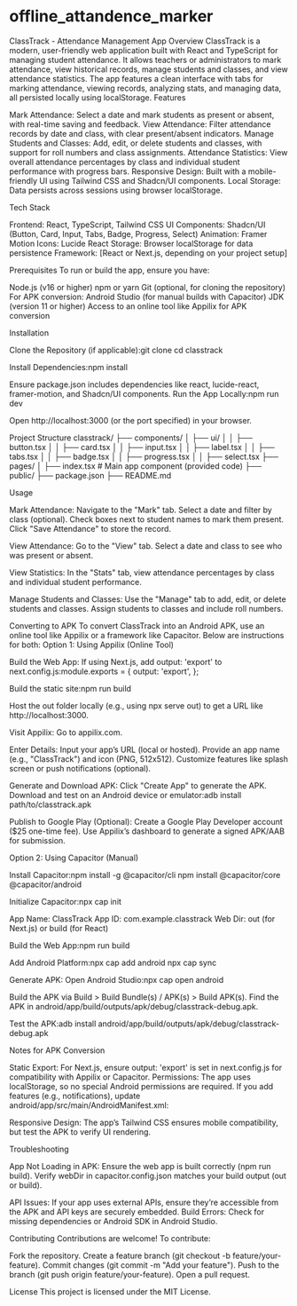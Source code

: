 # offline_attandence_marker
ClassTrack - Attendance Management App
Overview
ClassTrack is a modern, user-friendly web application built with React and TypeScript for managing student attendance. It allows teachers or administrators to mark attendance, view historical records, manage students and classes, and view attendance statistics. The app features a clean interface with tabs for marking attendance, viewing records, analyzing stats, and managing data, all persisted locally using localStorage.
Features

Mark Attendance: Select a date and mark students as present or absent, with real-time saving and feedback.
View Attendance: Filter attendance records by date and class, with clear present/absent indicators.
Manage Students and Classes: Add, edit, or delete students and classes, with support for roll numbers and class assignments.
Attendance Statistics: View overall attendance percentages by class and individual student performance with progress bars.
Responsive Design: Built with a mobile-friendly UI using Tailwind CSS and Shadcn/UI components.
Local Storage: Data persists across sessions using browser localStorage.

Tech Stack

Frontend: React, TypeScript, Tailwind CSS
UI Components: Shadcn/UI (Button, Card, Input, Tabs, Badge, Progress, Select)
Animation: Framer Motion
Icons: Lucide React
Storage: Browser localStorage for data persistence
Framework: [React or Next.js, depending on your project setup]

Prerequisites
To run or build the app, ensure you have:

Node.js (v16 or higher)
npm or yarn
Git (optional, for cloning the repository)
For APK conversion:
Android Studio (for manual builds with Capacitor)
JDK (version 11 or higher)
Access to an online tool like Appilix for APK conversion



Installation

Clone the Repository (if applicable):git clone <your-repository-url>
cd classtrack


Install Dependencies:npm install

Ensure package.json includes dependencies like react, lucide-react, framer-motion, and Shadcn/UI components.
Run the App Locally:npm run dev

Open http://localhost:3000 (or the port specified) in your browser.

Project Structure
classtrack/
├── components/
│   ├── ui/
│   │   ├── button.tsx
│   │   ├── card.tsx
│   │   ├── input.tsx
│   │   ├── label.tsx
│   │   ├── tabs.tsx
│   │   ├── badge.tsx
│   │   ├── progress.tsx
│   │   ├── select.tsx
├── pages/
│   ├── index.tsx  # Main app component (provided code)
├── public/
├── package.json
├── README.md

Usage

Mark Attendance:
Navigate to the "Mark" tab.
Select a date and filter by class (optional).
Check boxes next to student names to mark them present.
Click "Save Attendance" to store the record.


View Attendance:
Go to the "View" tab.
Select a date and class to see who was present or absent.


View Statistics:
In the "Stats" tab, view attendance percentages by class and individual student performance.


Manage Students and Classes:
Use the "Manage" tab to add, edit, or delete students and classes.
Assign students to classes and include roll numbers.



Converting to APK
To convert ClassTrack into an Android APK, use an online tool like Appilix or a framework like Capacitor. Below are instructions for both:
Option 1: Using Appilix (Online Tool)

Build the Web App:
If using Next.js, add output: 'export' to next.config.js:module.exports = {
  output: 'export',
};


Build the static site:npm run build


Host the out folder locally (e.g., using npx serve out) to get a URL like http://localhost:3000.


Visit Appilix:
Go to appilix.com.


Enter Details:
Input your app’s URL (local or hosted).
Provide an app name (e.g., "ClassTrack") and icon (PNG, 512x512).
Customize features like splash screen or push notifications (optional).


Generate and Download APK:
Click "Create App" to generate the APK.
Download and test on an Android device or emulator:adb install path/to/classtrack.apk




Publish to Google Play (Optional):
Create a Google Play Developer account ($25 one-time fee).
Use Appilix’s dashboard to generate a signed APK/AAB for submission.



Option 2: Using Capacitor (Manual)

Install Capacitor:npm install -g @capacitor/cli
npm install @capacitor/core @capacitor/android


Initialize Capacitor:npx cap init


App Name: ClassTrack
App ID: com.example.classtrack
Web Dir: out (for Next.js) or build (for React)


Build the Web App:npm run build


Add Android Platform:npx cap add android
npx cap sync


Generate APK:
Open Android Studio:npx cap open android


Build the APK via Build > Build Bundle(s) / APK(s) > Build APK(s).
Find the APK in android/app/build/outputs/apk/debug/classtrack-debug.apk.


Test the APK:adb install android/app/build/outputs/apk/debug/classtrack-debug.apk



Notes for APK Conversion

Static Export: For Next.js, ensure output: 'export' is set in next.config.js for compatibility with Appilix or Capacitor.
Permissions: The app uses localStorage, so no special Android permissions are required. If you add features (e.g., notifications), update android/app/src/main/AndroidManifest.xml:<uses-permission android:name="android.permission.INTERNET" />


Responsive Design: The app’s Tailwind CSS ensures mobile compatibility, but test the APK to verify UI rendering.

Troubleshooting

App Not Loading in APK:
Ensure the web app is built correctly (npm run build).
Verify webDir in capacitor.config.json matches your build output (out or build).


API Issues: If your app uses external APIs, ensure they’re accessible from the APK and API keys are securely embedded.
Build Errors: Check for missing dependencies or Android SDK in Android Studio.

Contributing
Contributions are welcome! To contribute:

Fork the repository.
Create a feature branch (git checkout -b feature/your-feature).
Commit changes (git commit -m "Add your feature").
Push to the branch (git push origin feature/your-feature).
Open a pull request.

License
This project is licensed under the MIT License.

